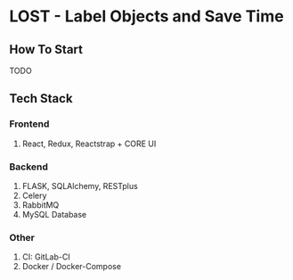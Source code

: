# LOST - Label Objects and Save Time

## How To Start
TODO

## Tech Stack

### Frontend
1. React, Redux, Reactstrap + CORE UI

### Backend
1. FLASK, SQLAlchemy, RESTplus
2. Celery
3. RabbitMQ
4. MySQL Database

### Other
1. CI: GitLab-CI
2. Docker / Docker-Compose